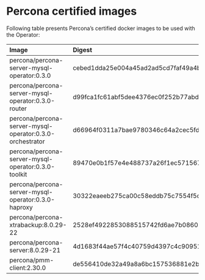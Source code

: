 # Percona certified images

Following table presents Percona’s certified docker images to be used with the
Operator:

| Image                                                    | Digest                                                           |
|:---------------------------------------------------------|:-----------------------------------------------------------------|
| percona/percona-server-mysql-operator:0.3.0              | cebed1dda25e004a45ad2ad5cd7faf49a4b7d2a0f4b3012e04de4cf3b4350554 |
| percona/percona-server-mysql-operator:0.3.0-router       | d99fca1fc61abf5dee4376ec0f252b77abd5af9916c3dbd4b07573d424412cee |
| percona/percona-server-mysql-operator:0.3.0-orchestrator | d66964f0311a7bae9780346c64a2cec5fd5d56c2d852abb212f1098ca9e28399 |
| percona/percona-server-mysql-operator:0.3.0-toolkit      | 89470e0b1f57e4e488737a26f1ec57156751376aaa0f24abb60db0ec337cc097 |
| percona/percona-server-mysql-operator:0.3.0-haproxy      | 30322eaeeb275ca00c58eddb75c7554f5cc410698335f13513f0c2c4b99131a2 |
| percona/percona-xtrabackup:8.0.29-22                     | 2528ef4922853088515742fd6ae7b0860527c64f47fcc72439f823fbdd55e159 |
| percona/percona-server:8.0.29-21                         | 4d1683f44ae57f4c40759d4397c4c90951f77bdf39bc01b2d4a4ac5c211200f7 |
| percona/pmm-client:2.30.0                                | de556410de32a49a8a6bc157536881e2baefc8549a1094d6c2c70242a3c792cb |
